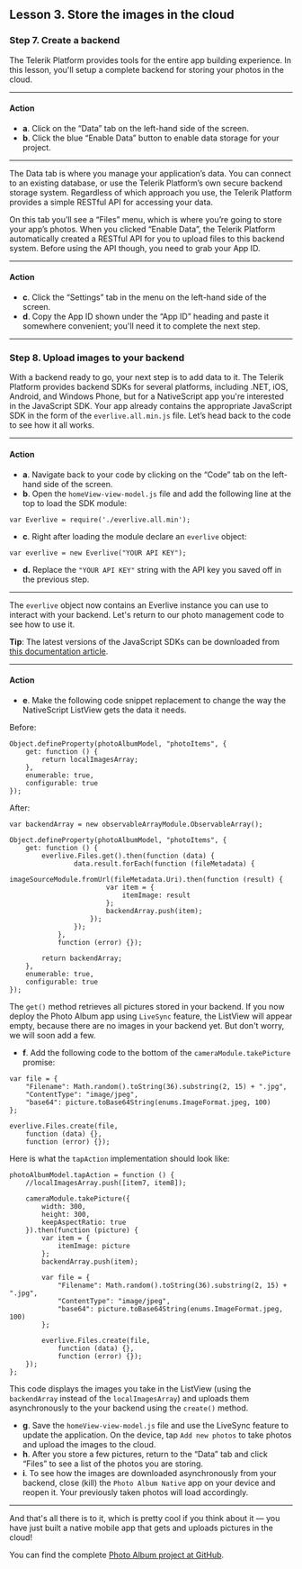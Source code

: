 ## Lesson 3. Store the images in the cloud

### Step 7. Create a backend

The Telerik Platform provides tools for the entire app building experience. In this lesson, you'll setup a complete backend for storing your photos in the cloud.

<hr data-action="start" />

#### Action

* **a**. Click on the “Data” tab on the left-hand side of the screen.
* **b**. Click the blue “Enable Data” button to enable data storage for your project.

<hr data-action="end" />

The Data tab is where you manage your application’s data. You can connect to an existing database, or use the Telerik Platform’s own secure backend storage system. Regardless of which approach you use, the Telerik Platform provides a simple RESTful API for accessing your data.

On this tab you’ll see a “Files” menu, which is where you’re going to store your app’s photos. When you clicked “Enable Data”, the Telerik Platform automatically created a RESTful API for you to upload files to this backend system. Before using the API though, you need to grab your App ID.

<hr data-action="start" />

#### Action

* **c**. Click the “Settings” tab in the menu on the left-hand side of the screen.
* **d**. Copy the App ID shown under the “App ID” heading and paste it somewhere convenient; you'll need it to complete the next step.

<hr data-action="end" />

### Step 8. Upload images to your backend

With a backend ready to go, your next step is to add data to it. The Telerik Platform provides backend SDKs for several platforms, including .NET, iOS, Android, and Windows Phone, but for a NativeScript app you're interested in the JavaScript SDK. Your app already contains the appropriate JavaScript SDK in the form of the `everlive.all.min.js` file. Let’s head back to the code to see how it all works.

<hr data-action="start" />

#### Action

* **a**. Navigate back to your code by clicking on the “Code” tab on the left-hand side of the screen.
* **b**. Open the `homeView-view-model.js` file and add the following line at the top to load the SDK module:
```
var Everlive = require('./everlive.all.min');
```
* **c**. Right after loading the module declare an `everlive` object:
```
var everlive = new Everlive("YOUR API KEY");
```
* **d.** Replace the `"YOUR API KEY"` string with the API key you saved off in the previous step.

<hr data-action="end" />

The `everlive` object now contains an Everlive instance you can use to interact with your backend. Let's return to our photo management code to see how to use it.

**Tip**: The latest versions of the JavaScript SDKs can be downloaded from [this documentation article](http://docs.telerik.com/platform/backend-services/development/javascript-sdk/introduction). 

<hr data-action="start" />

#### Action

* **e**. Make the following code snippet replacement to change the way the NativeScript ListView gets the data it needs.

Before:

```
Object.defineProperty(photoAlbumModel, "photoItems", {
    get: function () {
        return localImagesArray;
    },
    enumerable: true,
    configurable: true
});
```
After:

```
var backendArray = new observableArrayModule.ObservableArray();

Object.defineProperty(photoAlbumModel, "photoItems", {
    get: function () {
        everlive.Files.get().then(function (data) {
                data.result.forEach(function (fileMetadata) {
                    imageSourceModule.fromUrl(fileMetadata.Uri).then(function (result) {
                        var item = {
                            itemImage: result
                        };
                        backendArray.push(item);
                    });
                });
            },
            function (error) {});

        return backendArray;
    },
    enumerable: true,
    configurable: true
});
```

The `get()` method retrieves all pictures stored in your backend. If you now deploy the Photo Album app using `LiveSync` feature, the ListView will appear empty, because there are no images in your backend yet. But don't worry, we will soon add a few.

* **f**. Add the following code to the bottom of the `cameraModule.takePicture` promise:

```
var file = {
    "Filename": Math.random().toString(36).substring(2, 15) + ".jpg",
    "ContentType": "image/jpeg",
    "base64": picture.toBase64String(enums.ImageFormat.jpeg, 100)
};

everlive.Files.create(file,
    function (data) {},
    function (error) {});
```

Here is what the `tapAction` implementation should look like:

```
photoAlbumModel.tapAction = function () {
    //localImagesArray.push([item7, item8]);

    cameraModule.takePicture({
        width: 300,
        height: 300,
        keepAspectRatio: true
    }).then(function (picture) {
        var item = {
            itemImage: picture
        };
        backendArray.push(item);

        var file = {
            "Filename": Math.random().toString(36).substring(2, 15) + ".jpg",
            "ContentType": "image/jpeg",
            "base64": picture.toBase64String(enums.ImageFormat.jpeg, 100)
        };

        everlive.Files.create(file,
            function (data) {},
            function (error) {});
    });
};
```

This code displays the images you take in the ListView (using the `backendArray` instead of the `localImagesArray`) and uploads them asynchronously to the your backend using the `create()` method.

* **g**. Save the `homeView-view-model.js` file and use the LiveSync feature to update the application. On the device, tap `Add new photos` to take photos and upload the images to the cloud.
* **h**. After you store a few pictures, return to the “Data” tab and click “Files” to see a list of the photos you are storing.
* **i**. To see how the images are downloaded asynchronously from your backend, close (kill) the `Photo Album Native` app on your device and reopen it. Your previously taken photos will load accordingly.

<hr data-action="end" />

And that's all there is to it, which is pretty cool if you think about it — you have just built a native mobile app that gets and uploads pictures in the cloud!

You can find the complete [Photo Album project at GitHub](https://github.com/Icenium/nativescript-sample-PhotoAlbum).